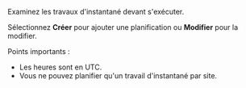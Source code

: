 Examinez les travaux d'instantané devant s'exécuter.

Sélectionnez **Créer** pour ajouter une planification ou **Modifier** pour la modifier.

Points importants :

-   Les heures sont en UTC.
-   Vous ne pouvez planifier qu'un travail d'instantané par site.
